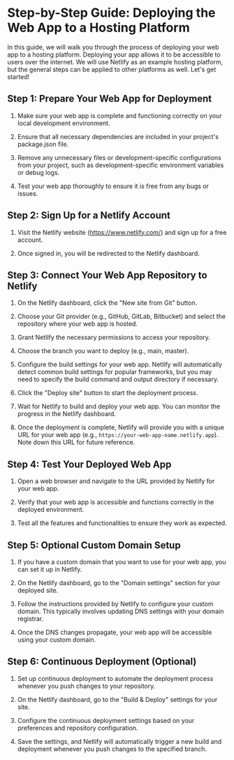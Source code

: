 # Step-by-Step Guide: Deploying the Web App to a Hosting Platform

In this guide, we will walk you through the process of deploying your web app to a hosting platform. Deploying your app allows it to be accessible to users over the internet. We will use Netlify as an example hosting platform, but the general steps can be applied to other platforms as well. Let's get started!

## Step 1: Prepare Your Web App for Deployment

1. Make sure your web app is complete and functioning correctly on your local development environment.

2. Ensure that all necessary dependencies are included in your project's package.json file.

3. Remove any unnecessary files or development-specific configurations from your project, such as development-specific environment variables or debug logs.

4. Test your web app thoroughly to ensure it is free from any bugs or issues.

## Step 2: Sign Up for a Netlify Account

1. Visit the Netlify website (https://www.netlify.com/) and sign up for a free account.

2. Once signed in, you will be redirected to the Netlify dashboard.

## Step 3: Connect Your Web App Repository to Netlify

1. On the Netlify dashboard, click the "New site from Git" button.

2. Choose your Git provider (e.g., GitHub, GitLab, Bitbucket) and select the repository where your web app is hosted.

3. Grant Netlify the necessary permissions to access your repository.

4. Choose the branch you want to deploy (e.g., main, master).

5. Configure the build settings for your web app. Netlify will automatically detect common build settings for popular frameworks, but you may need to specify the build command and output directory if necessary.

6. Click the "Deploy site" button to start the deployment process.

7. Wait for Netlify to build and deploy your web app. You can monitor the progress in the Netlify dashboard.

8. Once the deployment is complete, Netlify will provide you with a unique URL for your web app (e.g., `https://your-web-app-name.netlify.app`). Note down this URL for future reference.

## Step 4: Test Your Deployed Web App

1. Open a web browser and navigate to the URL provided by Netlify for your web app.

2. Verify that your web app is accessible and functions correctly in the deployed environment.

3. Test all the features and functionalities to ensure they work as expected.

## Step 5: Optional Custom Domain Setup

1. If you have a custom domain that you want to use for your web app, you can set it up in Netlify.

2. On the Netlify dashboard, go to the "Domain settings" section for your deployed site.

3. Follow the instructions provided by Netlify to configure your custom domain. This typically involves updating DNS settings with your domain registrar.

4. Once the DNS changes propagate, your web app will be accessible using your custom domain.

## Step 6: Continuous Deployment (Optional)

1. Set up continuous deployment to automate the deployment process whenever you push changes to your repository.

2. On the Netlify dashboard, go to the "Build & Deploy" settings for your site.

3. Configure the continuous deployment settings based on your preferences and repository configuration.

4. Save the settings, and Netlify will automatically trigger a new build and deployment whenever you push changes to the specified branch.

